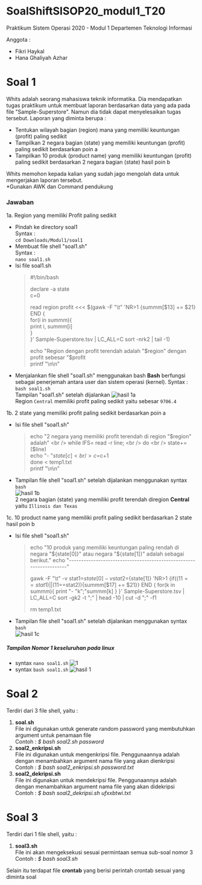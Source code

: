 # SoalShiftSISOP20_modul1_T20
Praktikum Sistem Operasi 2020 - Modul 1
Departemen Teknologi Informasi

Anggota :
- Fikri Haykal
- Hana Ghaliyah Azhar


# Soal 1
Whits adalah seorang mahasiswa teknik informatika. Dia mendapatkan tugas praktikum untuk membuat laporan berdasarkan data yang ada pada file "Sample-Superstore". Namun dia tidak dapat menyelesaikan tugas tersebut. Laporan yang diminta berupa : <br />
- Tentukan wilayah bagian (region) mana yang memiliki keuntungan (profit) paling sedikit <br />
- Tampilkan 2 negara bagian (state) yang memiliki keuntungan (profit) paling sedikit berdasarkan poin a <br />
- Tampilkan 10 produk (product name) yang memiliki keuntungan (profit) paling sedikit berdasarkan 2 negara bagian (state) hasil poin b <br />

Whits memohon kepada kalian yang sudah jago mengolah data untuk mengerjakan laporan tersebut. <br />
*Gunakan AWK dan Command pendukung <br />

### Jawaban
1a. Region yang memiliki Profit paling sedikit
- Pindah ke directory soal1 <br />
  Syntax : <br />
  `cd Downloads/Modul1/soal1`
- Membuat file shell "soal1.sh" <br />
  Syntax : <br />
  `nano soal1.sh` <br />
- Isi file soal1.sh
  > #!/bin/bash 
  >
  > declare -a state <br />
  > c=0
  >
  > read region profit <<< $(gawk -F "\t" 'NR>1 {summm[$13] += $21} <br />
  > END { <br />
  > for(i in summm){ <br />
  > print i, summm[i] <br />
  > } <br />
  > }' Sample-Superstore.tsv | LC_ALL=C sort -nrk2 | tail -1) <br />
  >
  > echo "Region dengan profit terendah adalah "$region" dengan profit sebesar "$profit <br />
  > printf "\n\n" <br />
- Menjalankan file shell "soal1.sh" menggunakan bash
  <b>Bash</b> berfungsi sebagai penerjemah antara user dan sistem operasi (kernel).
  Syntax : <br />
  `bash soal1.sh` <br />
  Tampilan "soal1.sh" setelah dijalankan
  ![hasil 1a](https://user-images.githubusercontent.com/26424136/75509861-9a71fd80-5a1b-11ea-9e4d-b74825f30c70.jpg) <br />
  Region `Central` memiliki profit paling sedikit yaitu sebesar `9706.4` <br />
 
 1b. 2 state yang memiliki profit paling sedikit berdasarkan poin a 
 - Isi file shell "soal1.sh" <br />
   > echo "2 negara yang memiliki profit terendah di region "$region" adalah" <br />
   > while IFS= read -r line; <br />
   > do <br />
   >   state+=($line) <br />
   >   echo "- "${state[c]} <br />
   >   c=$c+1 <br />
   > done < temp1.txt <br />
   > printf "\n\n" <br />
- Tampilan file shell "soal1.sh" setelah dijalankan menggunakan syntax `bash` <br />
  ![hasil 1b](https://user-images.githubusercontent.com/26424136/75510834-ccd12a00-5a1e-11ea-970a-b7578c9b7278.jpg) <br />
  2 negara bagian (state) yang memiliki profit terendah diregion <b>Central</b> yaitu `Illinois dan Texas` <br />
  
1c. 10 product name yang memiliki profit paling sedikit berdasarkan 2 state hasil poin b  
- Isi file shell "soal1.sh" <br />
  > echo "10 produk yang memiliki keuntungan paling rendah di negara "${state[0]}" atau negara "${state[1]}" adalah sebagai berikut."
  > echo "-------------------------------------------------------------------"
  >
  > gawk -F "\t" -v stat1=${state[0]} -v stat2=${state[1]} 'NR>1 {if(($11==stat1) || ($11==stat2)){summm[$17] += $21}}
  > END {
  >  for(k in summm){
  >    print "- "k";"summm[k]
  >  }
  > }' Sample-Superstore.tsv | LC_ALL=C sort -gk2 -t ";" | head -10 | cut -d ";" -f1
  >
  > rm temp1.txt
- Tampilan file shell "soal1.sh" setelah dijalankan menggunakan syntax `bash` <br />
  ![hasil 1c](https://user-images.githubusercontent.com/26424136/75511699-88935900-5a21-11ea-9269-732599ed7ef6.jpg) <br />

##### Tampilan Nomor 1 keseluruhan pada linux
- syntax `nano soal1.sh`
![1](https://user-images.githubusercontent.com/26424136/75511932-61895700-5a22-11ea-9794-31a33282d23f.PNG)
- syntax `bash soal1.sh`
![hasil 1](https://user-images.githubusercontent.com/26424136/75511880-2c7d0480-5a22-11ea-9925-73001db56f57.PNG)

# Soal 2
Terdiri dari 3 file shell, yaitu :
1. <b>soal.sh</b><br />
   File ini digunakan untuk generate random password yang membutuhkan argument untuk penamaan file<br />
   Contoh : <i>$</b> bash soal2.sh password</i>
2. <b>soal2_enkripsi.sh</b><br />
   File ini digunakan untuk mengenkripsi file. Penggunaannya adalah dengan menambahkan argument nama file yang akan dienkripsi<br />
   Contoh : <i>$</b> bash soal2_enkripsi.sh password.txt</i>
3. <b>soal2_dekripsi.sh</b><br />
   File ini digunakan untuk mendekripsi file. Penggunaannya adalah dengan menambahkan argument nama file yang akan didekripsi<br />
   Contoh : <i>$</b> bash soal2_dekripsi.sh ufxxbtwi.txt</i>
   


# Soal 3
Terdiri dari 1 file shell, yaitu :
1. <b>soal3.sh</b><br />
   File ini akan mengeksekusi sesuai permintaan semua sub-soal nomor 3<br />
   Contoh : <i>$</b> bash soal3.sh</i>
   
Selain itu terdapat file <b>crontab</b> yang berisi perintah crontab sesuai yang diminta soal
